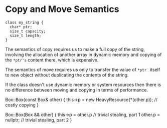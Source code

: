 # Copy and Move Semantics

```
class my_string {
  char* ptr;
  size_t capacity;
  size_t length;
}
```

The semantics of copy requires us to make a full copy of the string, involving the allocation
of another array in dynamic memory and copying of the ```*ptr's``` content there, which is expensive.

The semantics of move requires us only to transfer the value of ```*ptr ``` itself to new object
without duplicating the contents of the string. 

If the class doesn't use dynamic memory or system resources then there is no difference between
moving and copying in terms of performance.

Box::Box(const Box& other) 
{
  this->p = new HeavyResource(*(other.p)); // costly copying
}

Box::Box(Box && other)
{
  this->p = other.p // trivial stealing, part 1
  other.p = nullptr; // trivial stealing, part 2
}
